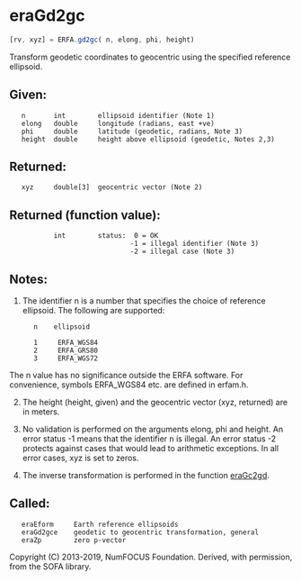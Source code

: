 # eraGd2gc

```js
[rv, xyz] = ERFA.gd2gc( n, elong, phi, height)
```

Transform geodetic coordinates to geocentric using the specified
reference ellipsoid.

## Given:
```
   n       int        ellipsoid identifier (Note 1)
   elong   double     longitude (radians, east +ve)
   phi     double     latitude (geodetic, radians, Note 3)
   height  double     height above ellipsoid (geodetic, Notes 2,3)
```

## Returned:
```
   xyz     double[3]  geocentric vector (Note 2)
```

## Returned (function value):
```
           int        status:  0 = OK
                              -1 = illegal identifier (Note 3)
                              -2 = illegal case (Note 3)
```

## Notes:

1) The identifier n is a number that specifies the choice of
   reference ellipsoid.  The following are supported:

```
      n    ellipsoid

      1     ERFA_WGS84
      2     ERFA_GRS80
      3     ERFA_WGS72
```

   The n value has no significance outside the ERFA software.  For
   convenience, symbols ERFA_WGS84 etc. are defined in erfam.h.

2) The height (height, given) and the geocentric vector (xyz,
   returned) are in meters.

3) No validation is performed on the arguments elong, phi and
   height.  An error status -1 means that the identifier n is
   illegal.  An error status -2 protects against cases that would
   lead to arithmetic exceptions.  In all error cases, xyz is set
   to zeros.

4) The inverse transformation is performed in the function [eraGc2gd][1].

## Called:
```
   eraEform     Earth reference ellipsoids
   eraGd2gce    geodetic to geocentric transformation, general
   eraZp        zero p-vector
```

Copyright (C) 2013-2019, NumFOCUS Foundation.
Derived, with permission, from the SOFA library.


[1]: era.gc2gd.md

